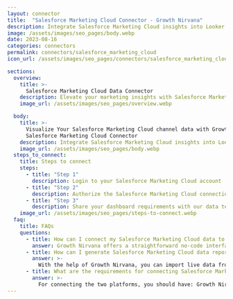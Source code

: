 ```yaml
---
layout: connector
title:  "Salesforce Marketing Cloud Connector - Growth Nirvana"
description: Integrate Salesforce Marketing Cloud insights into Looker Studio for comprehensive marketing analytics that guide your customer-centric strategies.
image: /assets/images/seo_pages/body.webp
date: 2023-08-16
categories: connectors
permalink: connectors/salesforce_marketing_cloud
icon_url: /assets/images/seo_pages/connectors/salesforce_marketing_cloud

sections:
  overview:
    title: >-
      Salesforce Marketing Cloud Data Connector
    description: Elevate your marketing insights with Salesforce Marketing Cloud integration. Seamlessly merge marketing automation data from Salesforce Marketing Cloud with Looker Studio's analytical capabilities, unlocking insights that shape marketing campaigns, customer engagement, and operational excellence.
    image_url: /assets/images/seo_pages/overview.webp

  body:
    title: >-
      Visualize Your Salesforce Marketing Cloud channel data with Growth Nirvana's
      Salesforce Marketing Cloud Connector
    description: Integrate Salesforce Marketing Cloud insights into Looker Studio for comprehensive marketing analytics that guide your customer-centric strategies.
    image_url: /assets/images/seo_pages/body.webp
  steps_to_connect:
    title: Steps to connect
    steps:
      - title: "Step 1"
        description: Login to your Salesforce Marketing Cloud account
      - title: "Step 2"
        description: Authorize the Salesforce Marketing Cloud connection to send data to Growth Nirvana
      - title: "Step 3"
        description: Share your dashboard requirements with our data team. We will build the report for you.
    image_url: /assets/images/seo_pages/steps-to-connect.webp
  faq:
    title: FAQs
    questions:
      - title: How can I connect my Salesforce Marketing Cloud data to Google Data Studio/Looker Studio?
        answer: Growth Nirvana offers a straightforward no-code interface to connect to Salesforce Marketing Cloud data sources.
      - title: How can I generate Salesforce Marketing Cloud data reports in Looker Studio?
        answer: >-
          With the help of Growth Nirvana, you can import live data from Salesforce Marketing Cloud into Looker Studio. These data can be viewed in charts, tables, and dashboards to generate branded reports that can be shared instantly.
      - title: What are the requirements for connecting Salesforce Marketing Cloud and Looker Studio?
        answer: >-
          For connecting the two platforms, you should have: Growth Nirvana Account and Salesforce Marketing Cloud Ads Account
---
```

